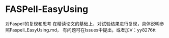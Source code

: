 # FASPell-EasyUsing
对Faspell的复现和思考
在精读论文的基础上，对试验结果进行复现，具体说明参照Faspell_EasyUsing.md，
有问题可在Issues中提出，或者加V：yy8276tt
